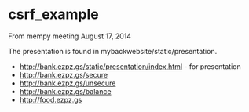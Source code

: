 csrf_example
============

From mempy meeting August 17, 2014

The presentation is found in mybackwebsite/static/presentation.

  * http://bank.ezpz.gs/static/presentation/index.html - for presentation
  * http://bank.ezpz.gs/secure
  * http://bank.ezpz.gs/unsecure
  * http://bank.ezpz.gs/balance
  * http://food.ezpz.gs
  

